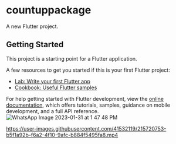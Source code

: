 # countuppackage

A new Flutter project.

## Getting Started

This project is a starting point for a Flutter application.

A few resources to get you started if this is your first Flutter project:

- [Lab: Write your first Flutter app](https://docs.flutter.dev/get-started/codelab)
- [Cookbook: Useful Flutter samples](https://docs.flutter.dev/cookbook)

For help getting started with Flutter development, view the
[online documentation](https://docs.flutter.dev/), which offers tutorials,
samples, guidance on mobile development, and a full API reference.
![WhatsApp Image 2023-01-31 at 1 47 48 PM](https://user-images.githubusercontent.com/41532119/215720712-a3d786e3-4383-4586-84a7-0f446b559ede.jpeg)


https://user-images.githubusercontent.com/41532119/215720753-b5f1a92b-f6a2-4f10-9afc-b884f5495fa8.mp4

